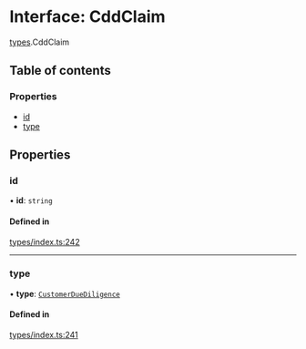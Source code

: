 # Interface: CddClaim

[types](../wiki/types).CddClaim

## Table of contents

### Properties

- [id](../wiki/types.CddClaim#id)
- [type](../wiki/types.CddClaim#type)

## Properties

### id

• **id**: `string`

#### Defined in

[types/index.ts:242](https://github.com/PolymeshAssociation/polymesh-sdk/blob/2d3ac2ae/src/types/index.ts#L242)

___

### type

• **type**: [`CustomerDueDiligence`](../wiki/types.ClaimType#customerduediligence)

#### Defined in

[types/index.ts:241](https://github.com/PolymeshAssociation/polymesh-sdk/blob/2d3ac2ae/src/types/index.ts#L241)
